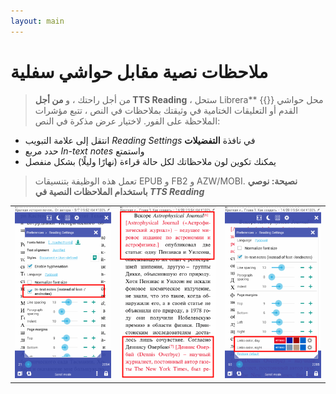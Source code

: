 ```yaml
---
layout: main
---
```


# ملاحظات نصية مقابل حواشي سفلية
> من أجل راحتك ، و **من أجل TTS Reading** ، ستحل Librera** {{}} محل حواشي القدم أو التعليقات الختامية في وثيقتك بملاحظات في النص ، تتبع مؤشرات الملاحظة على الفور.
لاختيار عرض مذكرة في النص:
* انتقل إلى علامة التبويب _Reading Settings_ في نافذة **التفضيلات**
* حدد مربع _In-text notes_ واستمتع
* يمكنك تكوين لون ملاحظاتك لكل حالة قراءة (نهارًا وليلًا) بشكل منفصل
> تعمل هذه الوظيفة بتنسيقات EPUB و FB2 و AZW/MOBI.
**نصيحة: نوصي باستخدام الملاحظات النصية في _TTS Reading_**

||||
|-|-|-|
|![](1.png)|![](2.png)|![](3.png)|

